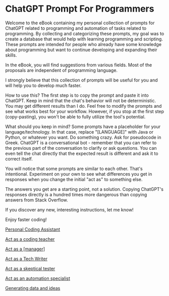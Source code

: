 # ChatGPT Prompt For Programmers

Welcome to the eBook containing my personal collection of prompts for ChatGPT related to programming and automation of tasks related to programming. By collecting and categorizing these prompts, my goal was to create a database that would help with learning programming and scripting. These prompts are intended for people who already have some knowledge about programming but want to continue developing and expanding their skills.

In the eBook, you will find suggestions from various fields. Most of the proposals are independent of programming language.

I strongly believe that this collection of prompts will be useful for you and will help you to develop much faster.

How to use this? The first step is to copy the prompt and paste it into ChatGPT. Keep in mind that the chat's behavior will not be deterministic. You may get different results than I do. Feel free to modify the prompts and see what works best for your workflow. However, if you stop at the first step (copy-pasting), you won't be able to fully utilize the tool's potential.

What should you keep in mind? Some prompts have a placeholder for your language/technology. In that case, replace "[LANGUAGE]" with Java or Python, or whatever you want. Do something crazy. Ask for pseudocode in Greek. ChatGPT is a conversational bot - remember that you can refer to the previous part of the conversation to clarify or ask questions. You can even tell the chat directly that the expected result is different and ask it to correct itself.

You will notice that some prompts are similar to each other. That's intentional. Experiment on your own to see what differences you get in responses when you change the initial "act as" to something else.

The answers you get are a starting point, not a solution. Copying ChatGPT's responses directly is a hundred times more dangerous than copying answers from Stack Overflow.

If you discover any new, interesting instructions, let me know!

Enjoy faster coding!

[Personal Coding Assistant](ChatGPT%20Prompt%20For%20Programmers%20abde359f2f844efc863671015bb5c655/Personal%20Coding%20Assistant%2067bbf31496624369a86959e20080226a.md)

[Act as a coding teacher](ChatGPT%20Prompt%20For%20Programmers%20abde359f2f844efc863671015bb5c655/Act%20as%20a%20coding%20teacher%20a3d6a11a737f4cd09662eb8b381f62b4.md)

[Act as a [manager]](ChatGPT%20Prompt%20For%20Programmers%20abde359f2f844efc863671015bb5c655/Act%20as%20a%20%5Bmanager%5D%20552028bd581d44d7b0c2674e2676f837.md)

[Act as a Tech Writer](ChatGPT%20Prompt%20For%20Programmers%20abde359f2f844efc863671015bb5c655/Act%20as%20a%20Tech%20Writer%2015c0aec99590424dba6b3c57ed343837.md)

[Act as a skeptical tester](ChatGPT%20Prompt%20For%20Programmers%20abde359f2f844efc863671015bb5c655/Act%20as%20a%20skeptical%20tester%200654959fa7874996992f32e26dd0672d.md)

[Act as an automation specialist](ChatGPT%20Prompt%20For%20Programmers%20abde359f2f844efc863671015bb5c655/Act%20as%20an%20automation%20specialist%2088721f85b3054ea692a790f012b743f6.md)

[Generating data and ideas](ChatGPT%20Prompt%20For%20Programmers%20abde359f2f844efc863671015bb5c655/Generating%20data%20and%20ideas%20dbe358b5d025481693150a57002b1e7b.md)